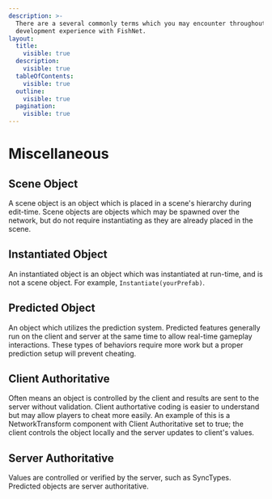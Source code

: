 ```yaml
---
description: >-
  There are a several commonly terms which you may encounter throughout your
  development experience with FishNet.
layout:
  title:
    visible: true
  description:
    visible: true
  tableOfContents:
    visible: true
  outline:
    visible: true
  pagination:
    visible: true
---
```


# Miscellaneous

## Scene Object

A scene object is an object which is placed in a scene's hierarchy during edit-time. Scene objects are objects which may be spawned over the network, but do not require instantiating as they are already placed in the scene.

## Instantiated Object

An instantiated object is an object which was instantiated at run-time, and is not a scene object. For example, `Instantiate(yourPrefab)`.

## Predicted Object

An object which utilizes the prediction system. Predicted features generally run on the client and server at the same time to allow real-time gameplay interactions. These types of behaviors require more work but a proper prediction setup will prevent cheating.

## Client Authoritative

Often means an object is controlled by the client and results are sent to the server without validation. Client authortative coding is easier to understand but may allow players to cheat more easily. An example of this is a NetworkTransform component with Client Authoritative set to true; the client controls the object locally and the server updates to client's values.

## Server Authoritative

Values are controlled or verified by the server, such as SyncTypes. Predicted objects are server authoritative.
